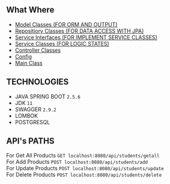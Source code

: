 ## What Where

- [Model Classes (FOR ORM AND OUTPUT)](https://github.com/MET-DEV/StudentProject-JavaSpringBoot/tree/master/students/src/main/java/com/metsoft/students/models)
- [Repositiory Classes (FOR DATA ACCESS WITH JPA)](https://github.com/MET-DEV/StudentProject-JavaSpringBoot/tree/master/students/src/main/java/com/metsoft/students/repository)
- [Service Interfaces (FOR IMPLEMENT SERVICE CLASSES)](https://github.com/MET-DEV/StudentProject-JavaSpringBoot/tree/master/students/src/main/java/com/metsoft/students/service/interfaces)
- [Service Classes (FOR LOGIC STATES)](https://github.com/MET-DEV/StudentProject-JavaSpringBoot/tree/master/students/src/main/java/com/metsoft/students/service/implementation)
- [Controller Classes](https://github.com/MET-DEV/StudentProject-JavaSpringBoot/tree/master/students/src/main/java/com/metsoft/students/controller)
- [Config](https://github.com/MET-DEV/StudentProject-JavaSpringBoot/blob/master/students/src/main/resources/application.properties)
- [Main Class](https://github.com/MET-DEV/StudentProject-JavaSpringBoot/blob/master/students/src/main/java/com/metsoft/students/StudentsApplication.java)

## TECHNOLOGIES

- JAVA SPRING BOOT ` 2.5.6 `
- JDK ` 11 `
- SWAGGER ` 2.9.2 `
- LOMBOK 
- POSTGRESQL

## API's PATHS
For Get All Products ```GET localhost:8080/api/students/getall ``` <br/>
For Add Products ```POST localhost:8080/api/students/add ```  <br/>
For Update Products ```POST localhost:8080/api/students/update ```  <br/>
For Delete Products ```POST localhost:8080/api/students/delete ```  <br/>
